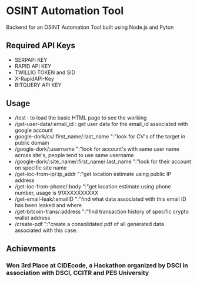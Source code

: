 # OSINT Automation Tool
 Backend for an OSINT Automation Tool built using Node.js and Pyton

## Required API Keys
- SERPAPI KEY
- RAPID API KEY
- TWILLIO TOKEN and SID
- X-RapidAPI-Key
- BITQUERY API KEY

## Usage
- /test : to load the basic HTML page to see the working
- /get-user-data/:email_id : get user data for the email_id associated with google account
-  google-dork/cv/:first_name/:last_name ":"look for CV's of the target in public domain
- /google-dork/:username ":"look for account's with same user name across site's, people tend to use same username
- /google-dork/:site_name/:first_name/:last_name ":"look for their account on specific site name
- /get-loc-from-ip/:ip_addr ":"get location estimate using public IP address
- /get-loc-from-phone/:body ":"get location estimate using phone number, usage is 91XXXXXXXXXX
- /get-email-leak/:emailID ":"find what data associated with this email ID has been leaked and where
- /get-bitcoin-trans/:address ":"find transaction history of specific crypto wallet address
- /create-pdf ":"create a consolidated pdf of all generated data associated with this case. 

## Achievments
### Won 3rd Place at CIDEcode, a Hackathon organized by DSCI in association with DSCI, CCITR and PES University
